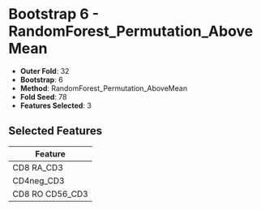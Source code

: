 # Bootstrap 6 - RandomForest_Permutation_AboveMean

- **Outer Fold**: 32
- **Bootstrap**: 6
- **Method**: RandomForest_Permutation_AboveMean
- **Fold Seed**: 78
- **Features Selected**: 3

## Selected Features

| Feature |
|---------|
| CD8 RA_CD3 |
| CD4neg_CD3 |
| CD8 RO CD56_CD3 |
